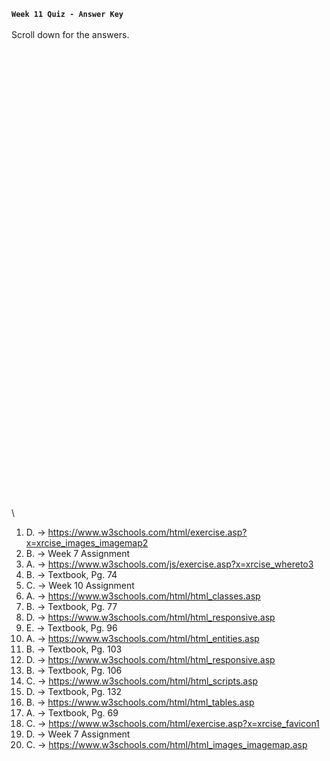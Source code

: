 **`Week 11 Quiz - Answer Key`**
\
\
Scroll down for the answers.
\
\
\
\
\
\
\
\
\
\
\
\
\
\
\
\
\
\
\
\
\
\
\
\
\
\
\
\
\
\
\
\
\
\
\
\
\
\
\
\
\
\
\
\
\
\

1. D. -> https://www.w3schools.com/html/exercise.asp?x=xrcise_images_imagemap2
2. B. -> Week 7 Assignment
3. A. -> https://www.w3schools.com/js/exercise.asp?x=xrcise_whereto3
4. B. -> Textbook, Pg. 74
5. C. -> Week 10 Assignment
6. A. -> https://www.w3schools.com/html/html_classes.asp
7. B. -> Textbook, Pg. 77
8. D. -> https://www.w3schools.com/html/html_responsive.asp
9. E. -> Textbook, Pg. 96
10. A. -> https://www.w3schools.com/html/html_entities.asp
11. B. -> Textbook, Pg. 103
12. D. -> https://www.w3schools.com/html/html_responsive.asp
13. B. -> Textbook, Pg. 106
14. C. -> https://www.w3schools.com/html/html_scripts.asp
15. D. -> Textbook, Pg. 132
16. B. -> https://www.w3schools.com/html/html_tables.asp
17. A. -> Textbook, Pg. 69
18. C. -> https://www.w3schools.com/html/exercise.asp?x=xrcise_favicon1
19. D. -> Week 7 Assignment
20. C. -> https://www.w3schools.com/html/html_images_imagemap.asp
